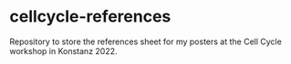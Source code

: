 # cellcycle-references
Repository to store the references sheet for my posters at the Cell Cycle workshop in Konstanz 2022.

